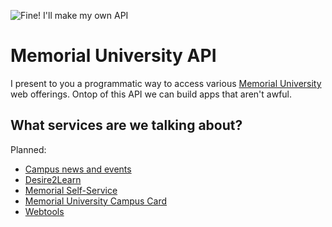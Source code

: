 ![Fine! I'll make my own API](http://i.imgur.com/mmHtSU3.jpg)

Memorial University API
=======================

I present to you a programmatic way to access various [Memorial University](http://www.mun.ca) web offerings. Ontop of this API we can build apps that aren't awful.

What services are we talking about?
-----------------------------------

Planned:

- [Campus news and events](http://today.mun.ca/)
- [Desire2Learn](https://online.mun.ca)
- [Memorial Self-Service](https://www5.mun.ca/admit/twbkwbis.P_WWWLogin)
- [Memorial University Campus Card](https://brunnr.aits.mun.ca)
- [Webtools](https://webtools.cs.mun.ca)
